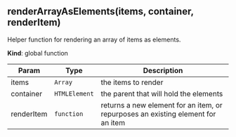 <a name="renderArrayAsElements"></a>
## renderArrayAsElements(items, container, renderItem)
Helper function for rendering an array of items as elements.

**Kind**: global function  

| Param | Type | Description |
| --- | --- | --- |
| items | <code>Array</code> | the items to render |
| container | <code>HTMLElement</code> | the parent that will hold the elements |
| renderItem | <code>function</code> | returns a new element for an item, or                                repurposes an existing element for an item |

